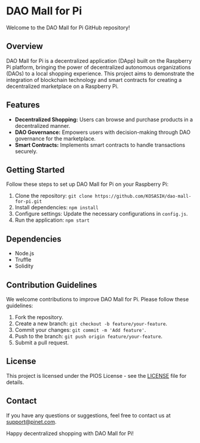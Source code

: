 # DAO Mall for Pi

Welcome to the DAO Mall for Pi GitHub repository!

## Overview
DAO Mall for Pi is a decentralized application (DApp) built on the Raspberry Pi platform, bringing the power of decentralized autonomous organizations (DAOs) to a local shopping experience. This project aims to demonstrate the integration of blockchain technology and smart contracts for creating a decentralized marketplace on a Raspberry Pi.

## Features
- **Decentralized Shopping:** Users can browse and purchase products in a decentralized manner.
- **DAO Governance:** Empowers users with decision-making through DAO governance for the marketplace.
- **Smart Contracts:** Implements smart contracts to handle transactions securely.

## Getting Started
Follow these steps to set up DAO Mall for Pi on your Raspberry Pi:

1. Clone the repository: `git clone https://github.com/KOSASIH/dao-mall-for-pi.git`
2. Install dependencies: `npm install`
3. Configure settings: Update the necessary configurations in `config.js`.
4. Run the application: `npm start`

## Dependencies
- Node.js
- Truffle
- Solidity

## Contribution Guidelines
We welcome contributions to improve DAO Mall for Pi. Please follow these guidelines:
1. Fork the repository.
2. Create a new branch: `git checkout -b feature/your-feature`.
3. Commit your changes: `git commit -m 'Add feature'`.
4. Push to the branch: `git push origin feature/your-feature`.
5. Submit a pull request.

## License
This project is licensed under the PIOS License - see the [LICENSE](LICENSE.md) file for details.

## Contact
If you have any questions or suggestions, feel free to contact us at [support@pinet.com](mailto:support@daomall.com).

Happy decentralized shopping with DAO Mall for Pi!
